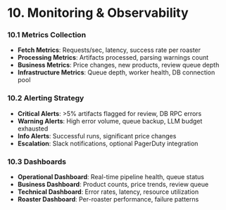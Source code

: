 # 10. Monitoring & Observability

### 10.1 Metrics Collection
- **Fetch Metrics**: Requests/sec, latency, success rate per roaster
- **Processing Metrics**: Artifacts processed, parsing warnings count
- **Business Metrics**: Price changes, new products, review queue depth
- **Infrastructure Metrics**: Queue depth, worker health, DB connection pool

### 10.2 Alerting Strategy
- **Critical Alerts**: >5% artifacts flagged for review, DB RPC errors
- **Warning Alerts**: High error volume, queue backup, LLM budget exhausted
- **Info Alerts**: Successful runs, significant price changes
- **Escalation**: Slack notifications, optional PagerDuty integration

### 10.3 Dashboards
- **Operational Dashboard**: Real-time pipeline health, queue status
- **Business Dashboard**: Product counts, price trends, review queue
- **Technical Dashboard**: Error rates, latency, resource utilization
- **Roaster Dashboard**: Per-roaster performance, failure patterns
